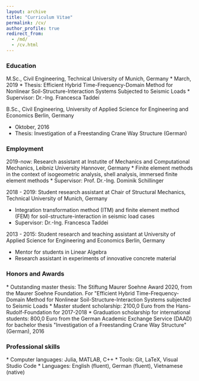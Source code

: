 ```yaml
---
layout: archive
title: "Curriculum Vitae"
permalink: /cv/
author_profile: true
redirect_from: 
  - /md/
  - /cv.html
---
```


<h3> <i class="si si-googlescholar"></i> Education</h3> 
M.Sc., Civil Engineering, Technical University of Munich, Germany
  * March, 2019
  * Thesis: Efficient Hybrid Time-Frequency-Domain Method for
Nonlinear Soil-Structure-Interaction Systems Subjected to Seismic Loads
  * Supervisor: Dr.-Ing. Francesca Taddei

B.Sc., Civil Engineering, University of Applied Science for Engineering and Economics Berlin, Germany
  * Oktober, 2016
  * Thesis: Investigation of a Freestanding Crane Way Structure (German)

<h3> <i class="si si-googlesearchconsole"></i> Employment</h3> 
2019-now: Research assistant at Instutite of Mechanics and Computational Mechanics, Leibniz University Hannover, Germany
  * Finite element methods in the context of isogeometric analysis, shell analysis, immersed finite element methods
  * Supervisor: Prof. Dr.-Ing. Dominik Schillinger

2018 - 2019: Student research assistant at Chair of Structural Mechanics, Technical University of Munich, Germany
  * Integration transformation method (ITM) and finite element method (FEM) for soil-structure-interaction in seismic load cases
  * Supervisor: Dr.-Ing. Francesca Taddei

2013 - 2015: Student research and teaching assistant at University of Applied Science for Engineering and Economics Berlin, Germany
  * Mentor for students in Linear Algebra 
  * Research assistant in experiments of innovative concrete material

<h3> <i class="si si-spreaker"></i> Honors and Awards</h3> 
* Outstanding master thesis: The Stiftung Maurer Soehne Award 2020, from the Maurer Soehne Foundation. For "Efficient Hybrid Time-Frequency-Domain Method for Nonlinear Soil-Structure-Interaction Systems subjected to Seismic Loads
* Master student scholarship: 2100,0 Euro from the Hans-Rudolf-Foundation for 2017-2018
* Graduation scholarship for international students: 800,0 Euro from the German Academic Exchange Service (DAAD) for bachelor thesis "Investigation of a Freestanding Crane Way Structure" (German), 2016

<h3> <i class="si si-semaphoreci"></i> Professional skills</h3> 
* Computer languages: Julia, MATLAB, C++
* Tools: Git, LaTeX, Visual Studio Code
* Languages: English (fluent), German (fluent), Vietnamese (native)

